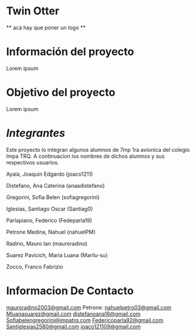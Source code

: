 # Twin Otter

** acá hay que poner un logo **

# Información del proyecto

Lorem ipsum

# Objetivo del proyecto

Lorem ipsum

# *Integrantes*

Este proyecto lo integran algunos alumnos de 7mp 1ra avionica del colegio Impa TRQ. A continuacion los nombres de dichos alumnos y sus respectivos usuarios.

Ayala, Joaquin Edgardo         (joaco1211)

Distefano, Ana Caterina        (anaadistefano)

Gregorini, Sofia Belen         (sofiagregorini)

Iglesias, Santiago Oscar       (Santiag0)

Parlapiano, Federico           (Fedeparla19)

Petrone Medina, Nahuel         (nahuelPM)

Radino, Mauro Ian              (mauroradino)

Suarez Pavicich, Maria Luana   (Marilu-su)

Zocco, Franco Fabrizio       

# Informacion De Contacto

mauroradino2003@gmail.com
Petrone: nahuelpetro03@gmail.com
Mluanasuarez@gmail.com
distefanoana16@gmail.com
Sofiabelengregorini@impatrq.com
Federicoparla92@gmail.com
Santiglesias2580@gmail.com
joaco121109@gmail.com
